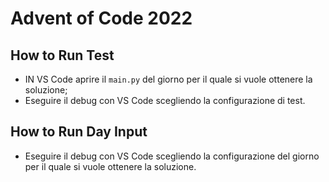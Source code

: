 # Advent of Code 2022
## How to Run Test
- IN VS Code aprire il `main.py` del giorno per il quale si vuole ottenere la soluzione;
- Eseguire il debug con VS Code scegliendo la configurazione di test.
## How to Run Day Input
- Eseguire il debug con VS Code scegliendo la configurazione del giorno per il quale si vuole ottenere la soluzione.